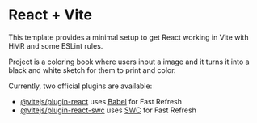 # React + Vite

This template provides a minimal setup to get React working in Vite with HMR and some ESLint rules.

Project is a coloring book where users input a image and it turns it into a black and white sketch for them to print and color. 

Currently, two official plugins are available:

- [@vitejs/plugin-react](https://github.com/vitejs/vite-plugin-react/blob/main/packages/plugin-react/README.md) uses [Babel](https://babeljs.io/) for Fast Refresh
- [@vitejs/plugin-react-swc](https://github.com/vitejs/vite-plugin-react-swc) uses [SWC](https://swc.rs/) for Fast Refresh

